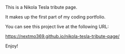 This is a Nikola Tesla tribute page.

It makes up the first part of my coding portfolio.

You can see this project live at the following URL:

https://nextmo369.github.io/nikola-tesla-tribute-page/

Enjoy!